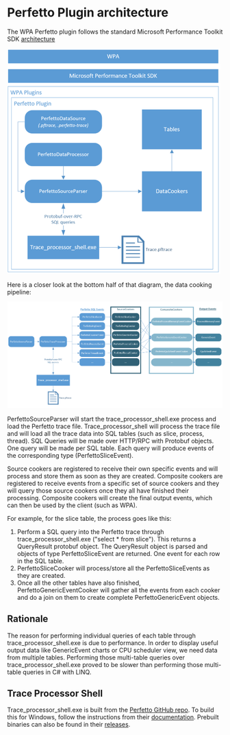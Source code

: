 # Perfetto Plugin architecture

The WPA Perfetto plugin follows the standard Microsoft Performance Toolkit SDK [architecture](https://github.com/microsoft/microsoft-performance-toolkit-sdk/tree/main/documentation/Architecture)

![PerfettoPluginArchitecture](../Images/PerfettoPluginArchitecture.png)

Here is a closer look at the bottom half of that diagram, the data cooking pipeline:

![PerfettoCookerPipeline](../Images/PerfettoCookerPipeline.png)

PerfettoSourceParser will start the trace_processor_shell.exe process and load the Perfetto trace file. Trace_processor_shell will process the trace file and will load all the trace data into SQL tables (such as slice, process, thread). SQL Queries will be made over HTTP/RPC with Protobuf objects. One query will be made per SQL table. Each query will produce events of the corresponding type (PerfettoSliceEvent). 

Source cookers are registered to receive their own specific events and will process and store them as soon as they are created. Composite cookers are registered to receive events from a specific set of source cookers and they will query those source cookers once they all have finished their processing. Composite cookers will create the final output events, which can then be used by the client (such as WPA).

For example, for the slice table, the process goes like this:

1. Perform a SQL query into the Perfetto trace through trace_processor_shell.exe ("select * from slice"). This returns a QueryResult protobuf object. The QueryResult object is parsed and objects of type PerfettoSliceEvent are returned. One event for each row in the SQL table.
2. PerfettoSliceCooker will process/store all the PerfettoSliceEvents as they are created.
3. Once all the other tables have also finished, PerfettoGenericEventCooker will gather all the events from each cooker and do a join on them to create complete PerfettoGenericEvent objects.

## Rationale

The reason for performing individual queries of each table through trace_processor_shell.exe is due to performance. In order to display useful output data like GenericEvent charts or CPU scheduler view, we need data from multiple tables. Performing those multi-table queries over trace_processor_shell.exe proved to be slower than performing those multi-table queries in C# with LINQ.

## Trace Processor Shell
Trace_processor_shell.exe is built from the [Perfetto GitHub repo](https://github.com/google/perfetto). To build this for Windows, follow the instructions from their [documentation](https://perfetto.dev/docs/contributing/build-instructions#building-on-windows). Prebuilt binaries can also be found in their [releases](https://github.com/google/perfetto/releases/).


